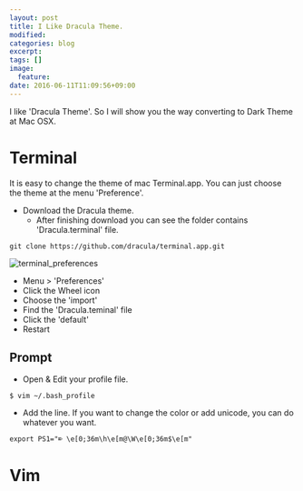 ```yaml
---
layout: post
title: I Like Dracula Theme.
modified:
categories: blog
excerpt:
tags: []
image:
  feature:
date: 2016-06-11T11:09:56+09:00
---
```


I like 'Dracula Theme'. So I will show you the way converting to Dark Theme at Mac OSX.

# Terminal
It is easy to change the theme of mac Terminal.app. You can just choose the theme at the menu 'Preference'.

- Download the Dracula theme.
  - After finishing download you can see the folder contains 'Dracula.terminal' file.
~~~
git clone https://github.com/dracula/terminal.app.git
~~~

![terminal_preferences](http://blog.ryanjin.net/images/terminal_setting.png)

- Menu > 'Preferences'
- Click the Wheel icon
- Choose the 'import'
- Find the 'Dracula.teminal' file
- Click the 'default'
- Restart

## Prompt
- Open & Edit your profile file.

~~~
$ vim ~/.bash_profile
~~~ 

- Add the line. If you want to change the color or add unicode, you can do whatever you want.

~~~
export PS1="⌦ \e[0;36m\h\e[m@\W\e[0;36m$\e[m"
~~~

# Vim


